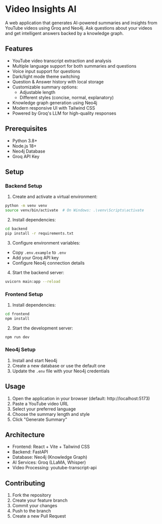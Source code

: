 # Video Insights AI

A web application that generates AI-powered summaries and insights from YouTube videos using Groq and Neo4j. Ask questions about your videos and get intelligent answers backed by a knowledge graph.

## Features

- YouTube video transcript extraction and analysis
- Multiple language support for both summaries and questions
- Voice input support for questions
- Dark/light mode theme switching
- Question & Answer history with local storage
- Customizable summary options:
  - Adjustable length
  - Different styles (concise, normal, explanatory)
- Knowledge graph generation using Neo4j
- Modern responsive UI with Tailwind CSS
- Powered by Groq's LLM for high-quality responses

## Prerequisites

- Python 3.8+
- Node.js 18+
- Neo4j Database
- Groq API Key

## Setup

### Backend Setup

1. Create and activate a virtual environment:
```bash
python -m venv venv
source venv/bin/activate  # On Windows: .\venv\Scripts\activate
```

2. Install dependencies:
```bash
cd backend
pip install -r requirements.txt
```

3. Configure environment variables:
- Copy `.env.example` to `.env`
- Add your Groq API key
- Configure Neo4j connection details

4. Start the backend server:
```bash
uvicorn main:app --reload
```

### Frontend Setup

1. Install dependencies:
```bash
cd frontend
npm install
```

2. Start the development server:
```bash
npm run dev
```

### Neo4j Setup

1. Install and start Neo4j
2. Create a new database or use the default one
3. Update the `.env` file with your Neo4j credentials

## Usage

1. Open the application in your browser (default: http://localhost:5173)
2. Paste a YouTube video URL
3. Select your preferred language
4. Choose the summary length and style
5. Click "Generate Summary"

## Architecture

- Frontend: React + Vite + Tailwind CSS
- Backend: FastAPI
- Database: Neo4j (Knowledge Graph)
- AI Services: Groq (LLaMA, Whisper)
- Video Processing: youtube-transcript-api

## Contributing

1. Fork the repository
2. Create your feature branch
3. Commit your changes
4. Push to the branch
5. Create a new Pull Request
